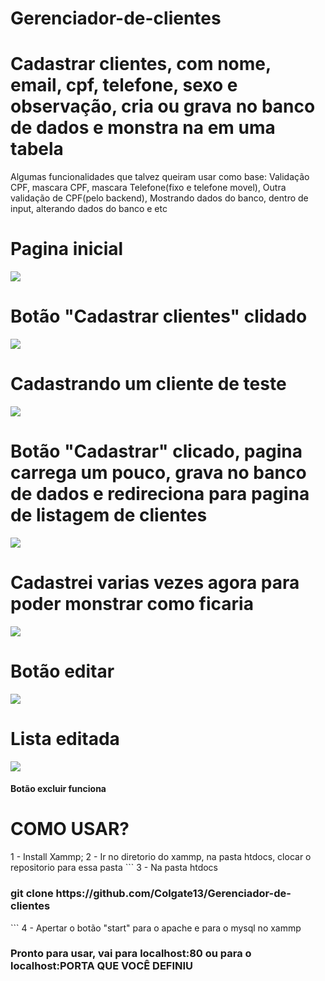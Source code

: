 # Gerenciador-de-clientes
<h1> Cadastrar clientes, com nome, email, cpf, telefone, sexo e observação, cria ou grava no banco de dados e monstra na em uma tabela </h1>

<text> 
Algumas funcionalidades que talvez queiram usar como base:
Validação CPF, mascara CPF, mascara Telefone(fixo e telefone movel), Outra validação de CPF(pelo backend), Mostrando dados do banco, dentro de input, alterando dados do banco e etc   
</text>

# Pagina inicial 
<img src="https://github.com/Colgate13/Gerenciador-de-clientes/blob/master/img-README/home1.png"></img>
# Botão "Cadastrar clientes" clidado
<img src="https://github.com/Colgate13/Gerenciador-de-clientes/blob/master/img-README/cadastro-em-branco.png"></img>

<h1> Cadastrando um cliente de teste </h1>

<img src="https://github.com/Colgate13/Gerenciador-de-clientes/blob/master/img-README/cadastro-preenchido.png"></img>

<h1> Botão "Cadastrar" clicado, pagina carrega um pouco, grava no banco de dados e redireciona para pagina de listagem de clientes  </h1>
<img src="https://github.com/Colgate13/Gerenciador-de-clientes/blob/master/img-README/lista4.png"></img>

<h1> Cadastrei varias vezes agora para poder monstrar como ficaria </h1>
<img src="https://github.com/Colgate13/Gerenciador-de-clientes/blob/master/img-README/lista5.png"></img>

<h1> Botão editar </h1>

<img src="https://github.com/Colgate13/Gerenciador-de-clientes/blob/master/img-README/edição.png"></img>

<h1>Lista editada</h1>

<img src="https://github.com/Colgate13/Gerenciador-de-clientes/blob/master/img-README/lista-editada.png"></img>

<h4> Botão excluir funciona </h4>

<h1> COMO USAR? </h1>
1 - Install Xammp;
2 - Ir no diretorio do xammp, na pasta htdocs, clocar o repositorio para essa pasta
```
3 - Na pasta htdocs <h3> git clone https://github.com/Colgate13/Gerenciador-de-clientes  </h3>
```
4 - Apertar o botão "start" para o apache e para o mysql no xammp
<h3> Pronto para usar, vai para localhost:80 ou para o localhost:PORTA QUE VOCÊ DEFINIU </h3>
